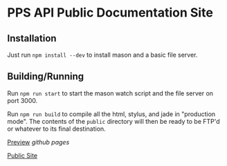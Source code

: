 PPS API Public Documentation Site
=================================

Installation
------------
Just run `npm install --dev` to install mason and a basic file server. 

Building/Running
----------------
Run `npm run start` to start the mason watch script and the file server on port 3000.

Run `npm run build` to compile all the html, stylus, and jade in "production mode". The contents of the `public` directory will then be ready to be FTP'd or whatever to its final destination.

[Preview](http://danieleli.github.com/pps-docs) *github pages*

[Public Site](http://www.prioritypaymentsystems.com/developers.html)

